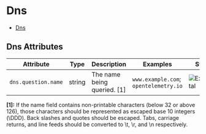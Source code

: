 <!--- Hugo front matter used to generate the website version of this page:
--->

# Dns

- [Dns](#dns)

## Dns Attributes

| Attribute           | Type   | Description                 | Examples                              | Stability                                                        |
| ------------------- | ------ | --------------------------- | ------------------------------------- | ---------------------------------------------------------------- |
| `dns.question.name` | string | The name being queried. [1] | `www.example.com`; `opentelemetry.io` | ![Experimental](https://img.shields.io/badge/-experimental-blue) |

**[1]:** If the name field contains non-printable characters (below 32 or above 126), those characters should be represented as escaped base 10 integers (\DDD). Back slashes and quotes should be escaped. Tabs, carriage returns, and line feeds should be converted to \t, \r, and \n respectively.
